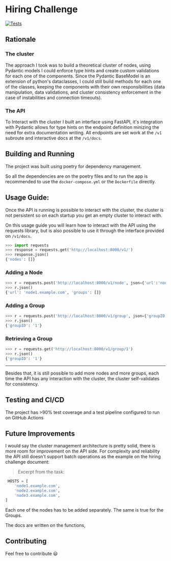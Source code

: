 Hiring Challenge 
===========
[![Tests](https://github.com/ewurch/hiring-challenge/actions/workflows/main.yml/badge.svg)](https://github.com/ewurch/hiring-challenge/actions/workflows/main.yml/)

## Rationale

### The cluster
The approach I took was to build a theoretical cluster of nodes, using Pydantic models I could enforce type hints and create custom validations for each one of the components. Since the Pydantic BaseModel is an extension of python's dataclasses, I could still build methods for each one of the classes, keeping the components with their own responsibilities (data manipulation, data validations, and cluster consistency enforcement in the case of instabilities and connection timeouts).

### The API
To Interact with the cluster I built an interface using FastAPI, it's integration with Pydantic allows for type hints on the endpoint definition minizing the need for extra documentation writing. All endpoints are set work at the `/v1` subroute and interactive docs at the `/v1/docs`.


## Building and Running

The project was built using poetry for dependency management.

So all the dependencies are on the poetry files and to run the app is recommended to use the `docker-compose.yml` or the `Dockerfile` directly.

## Usage Guide:
Once the API is running is possible to interact with the cluster, the cluster is not persistent so on each startup you get an empty cluster to interact with.

On this usage guide you will learn how to interact with the API using the requests library, but is also possible to use it through the interface provided on `/v1/docs`.

```python
>>> import requests
>>> response = requests.get('http://localhost:8000/v1/')
>>> response.json()
{'nodes': []}
```
### Adding a Node
```python
>>> r = requests.post('http://localhost:8000/v1/node', json={'url':'node1.example.com'})
>>> r.json()
{'url': 'node1.example.com', 'groups': []}
```

### Adding a Group
```python
>>> r = requests.post('http://localhost:8000/v1/group', json={'groupID':'1'})
>>> r.json()
{'groupID': '1'}
```


### Retrieving a Group
```python
>>> r = requests.get('http://localhost:8000/v1/group/1')
>>> r.json()
{'groupID': '1'}
```

---

Besides that, it is still possible to add more nodes and more groups, each time the API has any interaction with the cluster, the cluster self-validates for consistency. 

## Testing and CI/CD

The project has >90% test coverage and a test pipeline configured to run on GitHub Actions 

## Future Improvements

I would say the cluster management architecture is pretty solid, there is more room for improvement on the API side. For complexity and reliability the API still doesn't support batch operations as the example on the hiring challenge document:

> Excerpt from the task:
```python
 HOSTS = [
    'node1.example.com',
    'node2.example.com',
    'node3.example.com',
]
```
Each one of the nodes has to be added separately. The same is true for the Groups.

The docs are written on the functions, 

## Contributing

Feel free to contribute :smiley:
